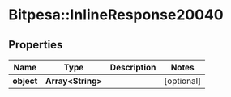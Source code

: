 # Bitpesa::InlineResponse20040

## Properties
Name | Type | Description | Notes
------------ | ------------- | ------------- | -------------
**object** | **Array&lt;String&gt;** |  | [optional] 


